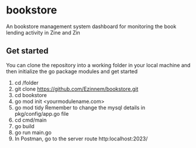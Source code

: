 # bookstore
An bookstore management system dashboard for monitoring the book lending activity in Zine and Zin

## Get started

You can clone the repository into a working folder in your local machine and then initialize the go package modules and get started

1. cd /folder
2. git clone https://github.com/Ezinnem/bookstore.git
3. cd bookstore 
4. go mod init <yourmodulename.com>
5. go mod tidy
Remember to change the mysql details in pkg/config/app.go file 
6. cd cmd/main
7. go build
8. go run main.go
9. In Postman, go to the server route http:localhost:2023/

